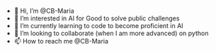 - 👋 Hi, I’m @CB-Maria
- 👀 I’m interested in AI for Good to solve public challenges
- 🌱 I’m currently learning to code to become proficient in AI
- 💞️ I’m looking to collaborate (when I am more advanced) on python
- 📫 How to reach me @CB-Maria

<!---
CB-Maria/CB-Maria is a ✨ special ✨ repository because its `README.md` (this file) appears on your GitHub profile.
You can click the Preview link to take a look at your changes.
--->
